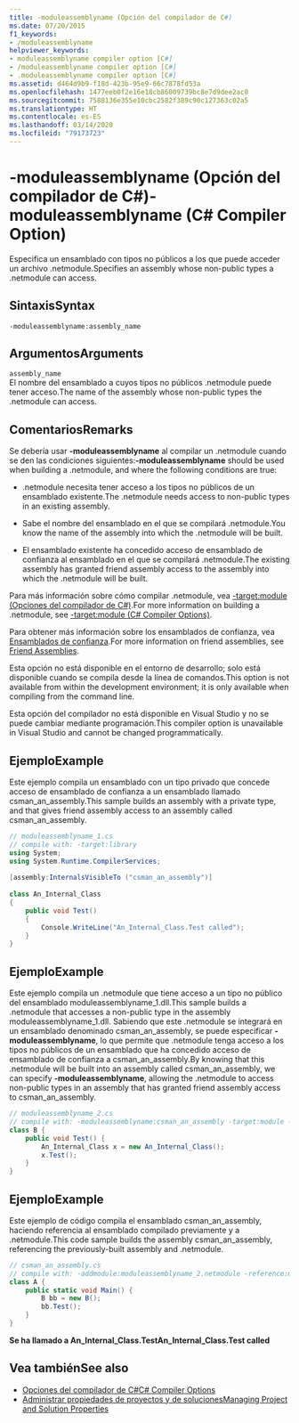 ```yaml
---
title: -moduleassemblyname (Opción del compilador de C#)
ms.date: 07/20/2015
f1_keywords:
- /moduleassemblyname
helpviewer_keywords:
- moduleassemblyname compiler option [C#]
- /moduleassemblyname compiler option [C#]
- .moduleassemblyname compiler option [C#]
ms.assetid: d464d9b9-f18d-423b-95e9-66c7878fd53a
ms.openlocfilehash: 1477eeb0f2e16e18cb86009739bc8e7d9dee2ac0
ms.sourcegitcommit: 7588136e355e10cbc2582f389c90c127363c02a5
ms.translationtype: HT
ms.contentlocale: es-ES
ms.lasthandoff: 03/14/2020
ms.locfileid: "79173723"
---
```

# <a name="-moduleassemblyname-c-compiler-option"></a><span data-ttu-id="2c335-102">-moduleassemblyname (Opción del compilador de C#)</span><span class="sxs-lookup"><span data-stu-id="2c335-102">-moduleassemblyname (C# Compiler Option)</span></span>
<span data-ttu-id="2c335-103">Especifica un ensamblado con tipos no públicos a los que puede acceder un archivo .netmodule.</span><span class="sxs-lookup"><span data-stu-id="2c335-103">Specifies an assembly whose non-public types a .netmodule can access.</span></span>  
  
## <a name="syntax"></a><span data-ttu-id="2c335-104">Sintaxis</span><span class="sxs-lookup"><span data-stu-id="2c335-104">Syntax</span></span>  
  
```console  
-moduleassemblyname:assembly_name  
```  
  
## <a name="arguments"></a><span data-ttu-id="2c335-105">Argumentos</span><span class="sxs-lookup"><span data-stu-id="2c335-105">Arguments</span></span>  
 `assembly_name`  
 <span data-ttu-id="2c335-106">El nombre del ensamblado a cuyos tipos no públicos .netmodule puede tener acceso.</span><span class="sxs-lookup"><span data-stu-id="2c335-106">The name of the assembly whose non-public types the .netmodule can access.</span></span>  
  
## <a name="remarks"></a><span data-ttu-id="2c335-107">Comentarios</span><span class="sxs-lookup"><span data-stu-id="2c335-107">Remarks</span></span>  
 <span data-ttu-id="2c335-108">Se debería usar **-moduleassemblyname** al compilar un .netmodule cuando se den las condiciones siguientes:</span><span class="sxs-lookup"><span data-stu-id="2c335-108">**-moduleassemblyname** should be used when building a .netmodule, and where the following conditions are true:</span></span>  
  
- <span data-ttu-id="2c335-109">.netmodule necesita tener acceso a los tipos no públicos de un ensamblado existente.</span><span class="sxs-lookup"><span data-stu-id="2c335-109">The .netmodule needs access to non-public types in an existing assembly.</span></span>  
  
- <span data-ttu-id="2c335-110">Sabe el nombre del ensamblado en el que se compilará .netmodule.</span><span class="sxs-lookup"><span data-stu-id="2c335-110">You know the name of the assembly into which the .netmodule will be built.</span></span>  
  
- <span data-ttu-id="2c335-111">El ensamblado existente ha concedido acceso de ensamblado de confianza al ensamblado en el que se compilará .netmodule.</span><span class="sxs-lookup"><span data-stu-id="2c335-111">The existing assembly has granted friend assembly access to the assembly into which the .netmodule will be built.</span></span>  
  
 <span data-ttu-id="2c335-112">Para más información sobre cómo compilar .netmodule, vea [-target:module (Opciones del compilador de C#)](./target-module-compiler-option.md).</span><span class="sxs-lookup"><span data-stu-id="2c335-112">For more information on building a .netmodule, see [-target:module (C# Compiler Options)](./target-module-compiler-option.md).</span></span>  
  
 <span data-ttu-id="2c335-113">Para obtener más información sobre los ensamblados de confianza, vea [Ensamblados de confianza](../../../standard/assembly/friend.md).</span><span class="sxs-lookup"><span data-stu-id="2c335-113">For more information on friend assemblies, see [Friend Assemblies](../../../standard/assembly/friend.md).</span></span>  
  
 <span data-ttu-id="2c335-114">Esta opción no está disponible en el entorno de desarrollo; solo está disponible cuando se compila desde la línea de comandos.</span><span class="sxs-lookup"><span data-stu-id="2c335-114">This option is not available from within the development environment; it is only available when compiling from the command line.</span></span>  
  
 <span data-ttu-id="2c335-115">Esta opción del compilador no está disponible en Visual Studio y no se puede cambiar mediante programación.</span><span class="sxs-lookup"><span data-stu-id="2c335-115">This compiler option is unavailable in Visual Studio and cannot be changed programmatically.</span></span>  
  
## <a name="example"></a><span data-ttu-id="2c335-116">Ejemplo</span><span class="sxs-lookup"><span data-stu-id="2c335-116">Example</span></span>  
 <span data-ttu-id="2c335-117">Este ejemplo compila un ensamblado con un tipo privado que concede acceso de ensamblado de confianza a un ensamblado llamado csman_an_assembly.</span><span class="sxs-lookup"><span data-stu-id="2c335-117">This sample builds an assembly with a private type, and that gives friend assembly access to an assembly called csman_an_assembly.</span></span>  
  
```csharp  
// moduleassemblyname_1.cs  
// compile with: -target:library  
using System;  
using System.Runtime.CompilerServices;  
  
[assembly:InternalsVisibleTo ("csman_an_assembly")]  
  
class An_Internal_Class
{  
    public void Test()
    {
        Console.WriteLine("An_Internal_Class.Test called");
    }  
}  
```  
  
## <a name="example"></a><span data-ttu-id="2c335-118">Ejemplo</span><span class="sxs-lookup"><span data-stu-id="2c335-118">Example</span></span>  
 <span data-ttu-id="2c335-119">Este ejemplo compila un .netmodule que tiene acceso a un tipo no público del ensamblado moduleassemblyname_1.dll.</span><span class="sxs-lookup"><span data-stu-id="2c335-119">This sample builds a .netmodule that accesses a non-public type in the assembly moduleassemblyname_1.dll.</span></span> <span data-ttu-id="2c335-120">Sabiendo que este .netmodule se integrará en un ensamblado denominado csman_an_assembly, se puede especificar **-moduleassemblyname**, lo que permite que .netmodule tenga acceso a los tipos no públicos de un ensamblado que ha concedido acceso de ensamblado de confianza a csman_an_assembly.</span><span class="sxs-lookup"><span data-stu-id="2c335-120">By knowing that this .netmodule will be built into an assembly called csman_an_assembly, we can specify **-moduleassemblyname**, allowing the .netmodule to access non-public types in an assembly that has granted friend assembly access to csman_an_assembly.</span></span>  
  
```csharp  
// moduleassemblyname_2.cs  
// compile with: -moduleassemblyname:csman_an_assembly -target:module -reference:moduleassemblyname_1.dll  
class B {  
    public void Test() {  
        An_Internal_Class x = new An_Internal_Class();  
        x.Test();  
    }  
}  
```  
  
## <a name="example"></a><span data-ttu-id="2c335-121">Ejemplo</span><span class="sxs-lookup"><span data-stu-id="2c335-121">Example</span></span>  
 <span data-ttu-id="2c335-122">Este ejemplo de código compila el ensamblado csman_an_assembly, haciendo referencia al ensamblado compilado previamente y a .netmodule.</span><span class="sxs-lookup"><span data-stu-id="2c335-122">This code sample builds the assembly csman_an_assembly, referencing the previously-built assembly and .netmodule.</span></span>  
  
```csharp  
// csman_an_assembly.cs  
// compile with: -addmodule:moduleassemblyname_2.netmodule -reference:moduleassemblyname_1.dll  
class A {  
    public static void Main() {  
        B bb = new B();  
        bb.Test();  
    }  
}  
```  
  
<span data-ttu-id="2c335-123">**Se ha llamado a An_Internal_Class.Test**</span><span class="sxs-lookup"><span data-stu-id="2c335-123">**An_Internal_Class.Test called**</span></span>

## <a name="see-also"></a><span data-ttu-id="2c335-124">Vea también</span><span class="sxs-lookup"><span data-stu-id="2c335-124">See also</span></span>

- [<span data-ttu-id="2c335-125">Opciones del compilador de C#</span><span class="sxs-lookup"><span data-stu-id="2c335-125">C# Compiler Options</span></span>](./index.md)
- [<span data-ttu-id="2c335-126">Administrar propiedades de proyectos y de soluciones</span><span class="sxs-lookup"><span data-stu-id="2c335-126">Managing Project and Solution Properties</span></span>](/visualstudio/ide/managing-project-and-solution-properties)
